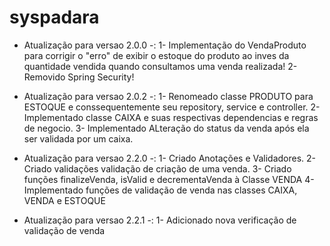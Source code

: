 # syspadara

- Atualização para versao 2.0.0 -:
1- Implementação do VendaProduto para corrigir o "erro" de exibir o estoque do produto ao inves da quantidade vendida quando consultamos uma venda realizada!
2- Removido Spring Security!

- Atualização para versao 2.0.2 -:
1- Renomeado classe PRODUTO para ESTOQUE e conssequentemente seu repository, service e controller.
2- Implementado classe CAIXA e suas respectivas dependencias e regras de negocio.
3- Implementado ALteração do status da venda após ela ser validada por um caixa.

- Atualização para versao 2.2.0 -:
1- Criado Anotações e Validadores.
2- Criado validações validação de criação de uma venda.
3- Criado funções finalizeVenda, isValid e decrementaVenda à Classe VENDA
4- Implementado funções de validação de venda nas classes CAIXA, VENDA e ESTOQUE

- Atualização para versao 2.2.1 -:
1- Adicionado nova verificação de validação de venda